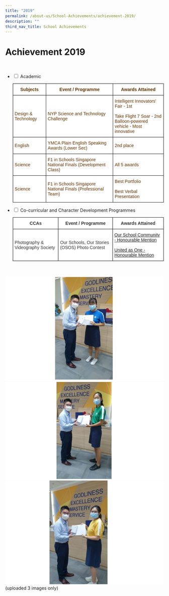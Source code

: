 ```yaml
---
title: "2019"
permalink: /about-us/School-Achievements/achievement-2019/
description: ""
third_nav_title: School Achievements
---
```

<h1><b>Achievement 2019</b></h1>
<br>
<ul class="jekyllcodex_accordion">
  <li>
    <input type="checkbox" id="accordion1">
    <label for="accordion1">Academic</label>
    <div>
      <p><table style="border-collapse:collapse;border-spacing:0" class="tg"><thead><tr><th style="background-color:#FFF;border-color:black;border-style:solid;border-width:1px;color:#643403;font-family:Arial, sans-serif;font-size:14px;font-weight:bold;overflow:hidden;padding:10px 5px;text-align:center;vertical-align:top;word-break:normal"><span style="font-weight:bold">Subjects</span></th><th style="background-color:#FFF;border-color:black;border-style:solid;border-width:1px;color:#643403;font-family:Arial, sans-serif;font-size:14px;font-weight:bold;overflow:hidden;padding:10px 5px;text-align:center;vertical-align:top;word-break:normal"><span style="font-weight:bold">Event / Programme</span></th><th style="background-color:#FFF;border-color:black;border-style:solid;border-width:1px;color:#643403;font-family:Arial, sans-serif;font-size:14px;font-weight:bold;overflow:hidden;padding:10px 5px;text-align:center;vertical-align:top;word-break:normal"><span style="font-weight:bold">Awards Attained</span></th></tr></thead><tbody><tr><td style="background-color:#FFF;border-color:black;border-style:solid;border-width:1px;color:#643403;font-family:Arial, sans-serif;font-size:14px;overflow:hidden;padding:10px 5px;text-align:left;vertical-align:middle;word-break:normal">Design &amp; Technology</td><td style="background-color:#FFF;border-color:black;border-style:solid;border-width:1px;color:#643403;font-family:Arial, sans-serif;font-size:14px;overflow:hidden;padding:10px 5px;text-align:left;vertical-align:middle;word-break:normal">NYP Science and Technology Challenge</td><td style="background-color:#FFF;border-color:black;border-style:solid;border-width:1px;color:#643403;font-family:Arial, sans-serif;font-size:14px;overflow:hidden;padding:10px 5px;text-align:left;vertical-align:middle;word-break:normal">Intelligent Innovators' Fair - 1st<br><br>Take Flight 7 Soar - 2nd<br>Balloon-powered vehicle - Most innovative</td></tr><tr><td style="background-color:#FFF;border-color:black;border-style:solid;border-width:1px;color:#643403;font-family:Arial, sans-serif;font-size:14px;overflow:hidden;padding:10px 5px;text-align:left;vertical-align:middle;word-break:normal">English</td><td style="background-color:#FFF;border-color:black;border-style:solid;border-width:1px;color:#643403;font-family:Arial, sans-serif;font-size:14px;overflow:hidden;padding:10px 5px;text-align:left;vertical-align:middle;word-break:normal">YMCA Plain English Speaking Awards (Lower Sec)</td><td style="background-color:#FFF;border-color:black;border-style:solid;border-width:1px;color:#643403;font-family:Arial, sans-serif;font-size:14px;overflow:hidden;padding:10px 5px;text-align:left;vertical-align:middle;word-break:normal">2nd place</td></tr><tr><td style="background-color:#FFF;border-color:black;border-style:solid;border-width:1px;color:#643403;font-family:Arial, sans-serif;font-size:14px;overflow:hidden;padding:10px 5px;text-align:left;vertical-align:middle;word-break:normal">Science</td><td style="background-color:#FFF;border-color:black;border-style:solid;border-width:1px;color:#643403;font-family:Arial, sans-serif;font-size:14px;overflow:hidden;padding:10px 5px;text-align:left;vertical-align:middle;word-break:normal">F1 in Schools Singapore National Finals (Development Class)</td><td style="background-color:#FFF;border-color:black;border-style:solid;border-width:1px;color:#643403;font-family:Arial, sans-serif;font-size:14px;overflow:hidden;padding:10px 5px;text-align:left;vertical-align:middle;word-break:normal">All 5 awards</td></tr><tr><td style="background-color:#FFF;border-color:black;border-style:solid;border-width:1px;color:#643403;font-family:Arial, sans-serif;font-size:14px;overflow:hidden;padding:10px 5px;text-align:left;vertical-align:middle;word-break:normal">Science</td><td style="background-color:#FFF;border-color:black;border-style:solid;border-width:1px;color:#643403;font-family:Arial, sans-serif;font-size:14px;overflow:hidden;padding:10px 5px;text-align:left;vertical-align:middle;word-break:normal">F1 in Schools Singapore National Finals (Professional Team)</td><td style="background-color:#FFF;border-color:black;border-style:solid;border-width:1px;color:#643403;font-family:Arial, sans-serif;font-size:14px;overflow:hidden;padding:10px 5px;text-align:left;vertical-align:middle;word-break:normal">Best Portfolio<br><br>Best Verbal Presentation</td></tr></tbody></table></p>
    </div>
	</li> <li>
    <input type="checkbox" id="accordion2">
    <label for="accordion2">Co-curricular and Character Development Programmes</label>
    <div>
      <p><table style="border-collapse:collapse;border-spacing:0" class="tg"><thead><tr><th style="background-color:#FFF;border-color:black;border-style:solid;border-width:1px;color:#333333;font-family:Arial, sans-serif;font-size:14px;font-weight:bold;overflow:hidden;padding:10px 5px;text-align:center;vertical-align:top;word-break:normal"><span style="font-weight:bold">CCAs</span></th><th style="background-color:#FFF;border-color:black;border-style:solid;border-width:1px;color:#333333;font-family:Arial, sans-serif;font-size:14px;font-weight:bold;overflow:hidden;padding:10px 5px;text-align:center;vertical-align:top;word-break:normal"><span style="font-weight:bold">Event / Programme</span></th><th style="background-color:#FFF;border-color:black;border-style:solid;border-width:1px;color:#333333;font-family:Arial, sans-serif;font-size:14px;font-weight:bold;overflow:hidden;padding:10px 5px;text-align:center;vertical-align:top;word-break:normal"><span style="font-weight:bold">Awards Attained</span></th></tr></thead><tbody><tr><td style="background-color:#FFF;border-color:black;border-style:solid;border-width:1px;color:#333333;font-family:Arial, sans-serif;font-size:14px;overflow:hidden;padding:10px 5px;text-align:left;vertical-align:middle;word-break:normal">Photography &amp; Videography Society</td><td style="background-color:#FFF;border-color:black;border-style:solid;border-width:1px;color:#333333;font-family:Arial, sans-serif;font-size:14px;overflow:hidden;padding:10px 5px;text-align:left;vertical-align:middle;word-break:normal">Our Schools, Our Stories (OSOS) Photo Contest</td><td style="background-color:#FFF;border-color:black;border-style:solid;border-width:1px;color:#333333;font-family:Arial, sans-serif;font-size:14px;overflow:hidden;padding:10px 5px;text-align:left;vertical-align:top;word-break:normal"><a href="https://www.moe.gov.sg/our-schools-our-stories/osos-2020/winning-stories/my-school-community" target="_blank" rel="noopener noreferrer"><span style="text-decoration:none;background-color:transparent">Our School Community - Honourable Mention</span></a><br><br><a href="https://www.moe.gov.sg/our-schools-our-stories/osos-2020/winning-stories/united-as-one" target="_blank" rel="noopener noreferrer"><span style="text-decoration:none;background-color:transparent">United as One - Honourable Mention</span></a></td></tr></tbody></table></p>
    </div>
  </li>
	</ul>
	<br>
	<br>
	<img src="/images/achievement20-1.jpg">
	<img src="/images/achievement20-2.jpg">
	<img src="/images/achievement20-3.jpg">
	(uploaded 3 images only)